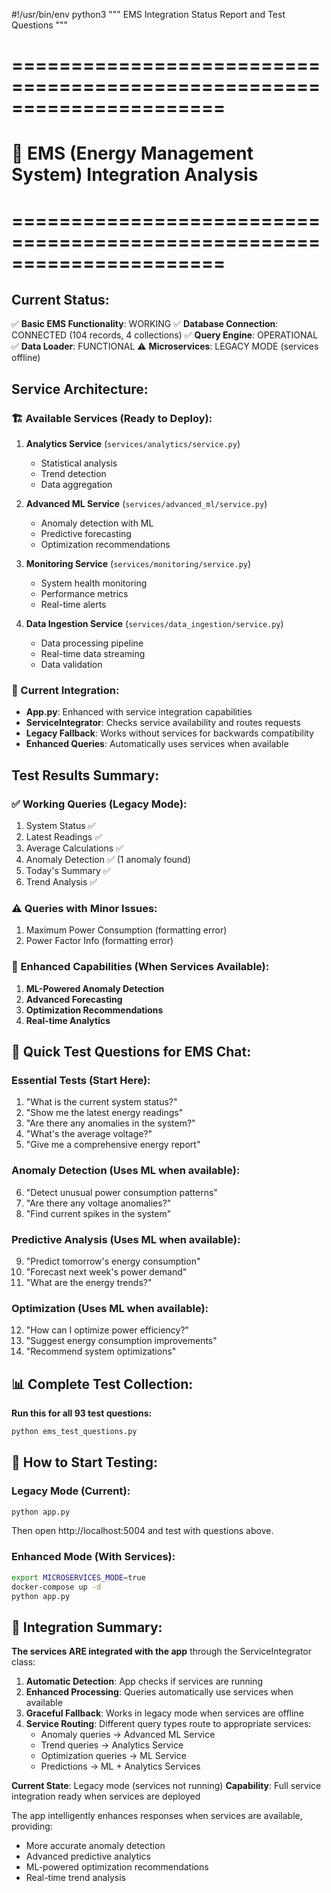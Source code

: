#!/usr/bin/env python3
"""
EMS Integration Status Report and Test Questions
"""

# ======================================================================
# 🔋 EMS (Energy Management System) Integration Analysis
# ======================================================================

## Current Status:
✅ **Basic EMS Functionality**: WORKING
✅ **Database Connection**: CONNECTED (104 records, 4 collections)
✅ **Query Engine**: OPERATIONAL 
✅ **Data Loader**: FUNCTIONAL
⚠️  **Microservices**: LEGACY MODE (services offline)

## Service Architecture:

### 🏗️ Available Services (Ready to Deploy):
1. **Analytics Service** (`services/analytics/service.py`)
   - Statistical analysis
   - Trend detection
   - Data aggregation
   
2. **Advanced ML Service** (`services/advanced_ml/service.py`) 
   - Anomaly detection with ML
   - Predictive forecasting
   - Optimization recommendations
   
3. **Monitoring Service** (`services/monitoring/service.py`)
   - System health monitoring
   - Performance metrics
   - Real-time alerts
   
4. **Data Ingestion Service** (`services/data_ingestion/service.py`)
   - Data processing pipeline
   - Real-time data streaming
   - Data validation

### 🔗 Current Integration:
- **App.py**: Enhanced with service integration capabilities
- **ServiceIntegrator**: Checks service availability and routes requests
- **Legacy Fallback**: Works without services for backwards compatibility
- **Enhanced Queries**: Automatically uses services when available

## Test Results Summary:

### ✅ Working Queries (Legacy Mode):
1. System Status ✅
2. Latest Readings ✅  
3. Average Calculations ✅
4. Anomaly Detection ✅ (1 anomaly found)
5. Today's Summary ✅
6. Trend Analysis ✅

### ⚠️ Queries with Minor Issues:
1. Maximum Power Consumption (formatting error)
2. Power Factor Info (formatting error)

### 🚀 Enhanced Capabilities (When Services Available):
1. **ML-Powered Anomaly Detection**
2. **Advanced Forecasting** 
3. **Optimization Recommendations**
4. **Real-time Analytics**

## 🎯 Quick Test Questions for EMS Chat:

### Essential Tests (Start Here):
1. "What is the current system status?"
2. "Show me the latest energy readings"
3. "Are there any anomalies in the system?"
4. "What's the average voltage?"
5. "Give me a comprehensive energy report"

### Anomaly Detection (Uses ML when available):
6. "Detect unusual power consumption patterns"
7. "Are there any voltage anomalies?"
8. "Find current spikes in the system"

### Predictive Analysis (Uses ML when available):
9. "Predict tomorrow's energy consumption"
10. "Forecast next week's power demand"
11. "What are the energy trends?"

### Optimization (Uses ML when available):
12. "How can I optimize power efficiency?"
13. "Suggest energy consumption improvements"
14. "Recommend system optimizations"

## 📊 Complete Test Collection:
**Run this for all 93 test questions:**
```bash
python ems_test_questions.py
```

## 🚀 How to Start Testing:

### Legacy Mode (Current):
```bash
python app.py
```
Then open http://localhost:5004 and test with questions above.

### Enhanced Mode (With Services):
```bash
export MICROSERVICES_MODE=true
docker-compose up -d
python app.py
```

## 🔧 Integration Summary:

**The services ARE integrated with the app** through the ServiceIntegrator class:

1. **Automatic Detection**: App checks if services are running
2. **Enhanced Processing**: Queries automatically use services when available
3. **Graceful Fallback**: Works in legacy mode when services are offline
4. **Service Routing**: Different query types route to appropriate services:
   - Anomaly queries → Advanced ML Service
   - Trend queries → Analytics Service  
   - Optimization queries → ML Service
   - Predictions → ML + Analytics Services

**Current State**: Legacy mode (services not running)
**Capability**: Full service integration ready when services are deployed

The app intelligently enhances responses when services are available, providing:
- More accurate anomaly detection
- Advanced predictive analytics
- ML-powered optimization recommendations
- Real-time trend analysis
